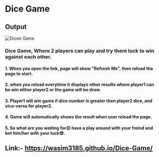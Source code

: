 # Dice Game
## Output
![Dicee Game](https://user-images.githubusercontent.com/106501662/228483370-b150c9fc-d251-4fcf-9cf9-76ce46038580.jpg)
### Dice Game, Where 2 players can play and try there luck to win against each other.
#### 1. When you open the link, page will show "Refresh Me", then reload the page to start.
#### 2. when you reload everytime it displays other results where player1 can be win either player2 or the game will be draw.
#### 3. Player1 will win game if dice number is greater then player2 dice, and vice-versa for player2.
#### 4. Game will automatically shows the result when user reload the page.
#### 5. So what are you waiting for😉 have a play around with your freind and bet him/her with your luck😎.
## Link:- https://wasim3185.github.io/Dice-Game/
